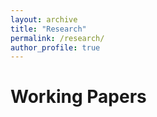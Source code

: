 ```yaml
---
layout: archive
title: "Research"
permalink: /research/
author_profile: true
---
```


# Working Papers
